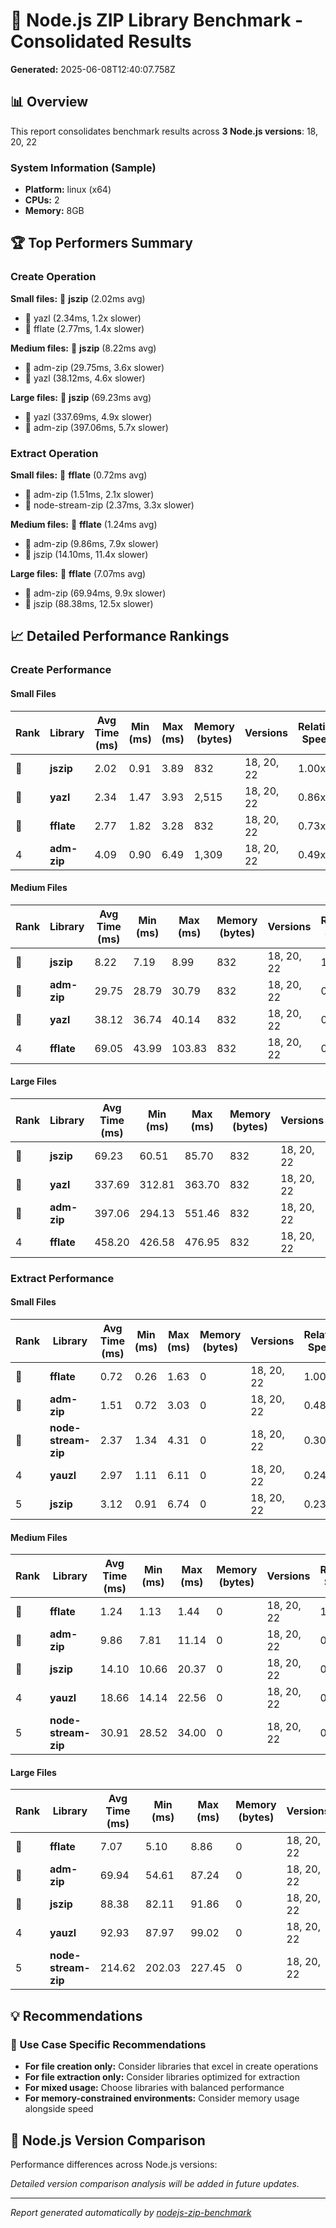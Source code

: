 # 🚀 Node.js ZIP Library Benchmark - Consolidated Results

**Generated:** 2025-06-08T12:40:07.758Z

## 📊 Overview

This report consolidates benchmark results across **3 Node.js versions**: 18, 20, 22

### System Information (Sample)

- **Platform:** linux (x64)
- **CPUs:** 2
- **Memory:** 8GB

## 🏆 Top Performers Summary

### Create Operation

**Small files:** 🥇 **jszip** (2.02ms avg)
  - 🥈 yazl (2.34ms, 1.2x slower)
  - 🥉 fflate (2.77ms, 1.4x slower)

**Medium files:** 🥇 **jszip** (8.22ms avg)
  - 🥈 adm-zip (29.75ms, 3.6x slower)
  - 🥉 yazl (38.12ms, 4.6x slower)

**Large files:** 🥇 **jszip** (69.23ms avg)
  - 🥈 yazl (337.69ms, 4.9x slower)
  - 🥉 adm-zip (397.06ms, 5.7x slower)

### Extract Operation

**Small files:** 🥇 **fflate** (0.72ms avg)
  - 🥈 adm-zip (1.51ms, 2.1x slower)
  - 🥉 node-stream-zip (2.37ms, 3.3x slower)

**Medium files:** 🥇 **fflate** (1.24ms avg)
  - 🥈 adm-zip (9.86ms, 7.9x slower)
  - 🥉 jszip (14.10ms, 11.4x slower)

**Large files:** 🥇 **fflate** (7.07ms avg)
  - 🥈 adm-zip (69.94ms, 9.9x slower)
  - 🥉 jszip (88.38ms, 12.5x slower)

## 📈 Detailed Performance Rankings

### Create Performance

#### Small Files

| Rank | Library | Avg Time (ms) | Min (ms) | Max (ms) | Memory (bytes) | Versions | Relative Speed |
|------|---------|---------------|----------|----------|----------------|----------|----------------|
| 🥇 | **jszip** | 2.02 | 0.91 | 3.89 | 832 | 18, 20, 22 | 1.00x |
| 🥈 | **yazl** | 2.34 | 1.47 | 3.93 | 2,515 | 18, 20, 22 | 0.86x |
| 🥉 | **fflate** | 2.77 | 1.82 | 3.28 | 832 | 18, 20, 22 | 0.73x |
| 4 | **adm-zip** | 4.09 | 0.90 | 6.49 | 1,309 | 18, 20, 22 | 0.49x |

#### Medium Files

| Rank | Library | Avg Time (ms) | Min (ms) | Max (ms) | Memory (bytes) | Versions | Relative Speed |
|------|---------|---------------|----------|----------|----------------|----------|----------------|
| 🥇 | **jszip** | 8.22 | 7.19 | 8.99 | 832 | 18, 20, 22 | 1.00x |
| 🥈 | **adm-zip** | 29.75 | 28.79 | 30.79 | 832 | 18, 20, 22 | 0.28x |
| 🥉 | **yazl** | 38.12 | 36.74 | 40.14 | 832 | 18, 20, 22 | 0.22x |
| 4 | **fflate** | 69.05 | 43.99 | 103.83 | 832 | 18, 20, 22 | 0.12x |

#### Large Files

| Rank | Library | Avg Time (ms) | Min (ms) | Max (ms) | Memory (bytes) | Versions | Relative Speed |
|------|---------|---------------|----------|----------|----------------|----------|----------------|
| 🥇 | **jszip** | 69.23 | 60.51 | 85.70 | 832 | 18, 20, 22 | 1.00x |
| 🥈 | **yazl** | 337.69 | 312.81 | 363.70 | 832 | 18, 20, 22 | 0.21x |
| 🥉 | **adm-zip** | 397.06 | 294.13 | 551.46 | 832 | 18, 20, 22 | 0.17x |
| 4 | **fflate** | 458.20 | 426.58 | 476.95 | 832 | 18, 20, 22 | 0.15x |

### Extract Performance

#### Small Files

| Rank | Library | Avg Time (ms) | Min (ms) | Max (ms) | Memory (bytes) | Versions | Relative Speed |
|------|---------|---------------|----------|----------|----------------|----------|----------------|
| 🥇 | **fflate** | 0.72 | 0.26 | 1.63 | 0 | 18, 20, 22 | 1.00x |
| 🥈 | **adm-zip** | 1.51 | 0.72 | 3.03 | 0 | 18, 20, 22 | 0.48x |
| 🥉 | **node-stream-zip** | 2.37 | 1.34 | 4.31 | 0 | 18, 20, 22 | 0.30x |
| 4 | **yauzl** | 2.97 | 1.11 | 6.11 | 0 | 18, 20, 22 | 0.24x |
| 5 | **jszip** | 3.12 | 0.91 | 6.74 | 0 | 18, 20, 22 | 0.23x |

#### Medium Files

| Rank | Library | Avg Time (ms) | Min (ms) | Max (ms) | Memory (bytes) | Versions | Relative Speed |
|------|---------|---------------|----------|----------|----------------|----------|----------------|
| 🥇 | **fflate** | 1.24 | 1.13 | 1.44 | 0 | 18, 20, 22 | 1.00x |
| 🥈 | **adm-zip** | 9.86 | 7.81 | 11.14 | 0 | 18, 20, 22 | 0.13x |
| 🥉 | **jszip** | 14.10 | 10.66 | 20.37 | 0 | 18, 20, 22 | 0.09x |
| 4 | **yauzl** | 18.66 | 14.14 | 22.56 | 0 | 18, 20, 22 | 0.07x |
| 5 | **node-stream-zip** | 30.91 | 28.52 | 34.00 | 0 | 18, 20, 22 | 0.04x |

#### Large Files

| Rank | Library | Avg Time (ms) | Min (ms) | Max (ms) | Memory (bytes) | Versions | Relative Speed |
|------|---------|---------------|----------|----------|----------------|----------|----------------|
| 🥇 | **fflate** | 7.07 | 5.10 | 8.86 | 0 | 18, 20, 22 | 1.00x |
| 🥈 | **adm-zip** | 69.94 | 54.61 | 87.24 | 0 | 18, 20, 22 | 0.10x |
| 🥉 | **jszip** | 88.38 | 82.11 | 91.86 | 0 | 18, 20, 22 | 0.08x |
| 4 | **yauzl** | 92.93 | 87.97 | 99.02 | 0 | 18, 20, 22 | 0.08x |
| 5 | **node-stream-zip** | 214.62 | 202.03 | 227.45 | 0 | 18, 20, 22 | 0.03x |

## 💡 Recommendations

### 📝 Use Case Specific Recommendations

- **For file creation only:** Consider libraries that excel in create operations
- **For file extraction only:** Consider libraries optimized for extraction
- **For mixed usage:** Choose libraries with balanced performance
- **For memory-constrained environments:** Consider memory usage alongside speed

## 🔄 Node.js Version Comparison

Performance differences across Node.js versions:

*Detailed version comparison analysis will be added in future updates.*

---

*Report generated automatically by [nodejs-zip-benchmark](https://github.com/your-repo/nodejs-zip-benchmark)*
